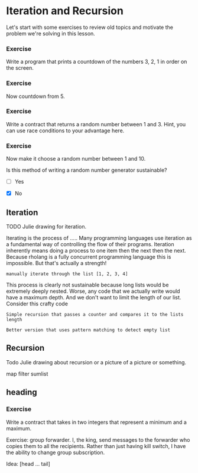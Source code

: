 # Iteration and Recursion
Let's start with some exercises to review old topics and motivate the problem we're solving in this lesson.


### Exercise
Write a program that prints a countdown of the numbers 3, 2, 1 in order on the screen.

### Exercise
Now countdown from 5.

### Exercise
Write a contract that returns a random number between 1 and 3.
Hint, you can use race conditions to your advantage here.

### Exercise
Now make it choose a random number between 1 and 10.

Is this method of writing a random number generator sustainable?
- [ ] Yes
- [x] No



## Iteration
TODO Julie drawing for iteration.


Iterating is the process of ..... Many programming languages use iteration as a fundamental way of controlling the flow of their programs. Iteration inherently means doing a process to one item then the next then the next. Because rholang is a fully concurrent programming language this is impossible. But that's actually a strength!

```
manually iterate through the list [1, 2, 3, 4]
```

This process is clearly not sustainable because long lists would be extremely deeply nested. Worse, any code that we actually write would have a maximum depth. And we don't want to limit the length of our list. Consider this crafty code

```
Simple recursion that passes a counter and compares it to the lists length
```

```
Better version that uses pattern matching to detect empty list
```








## Recursion
Todo Julie drawing about recursion or a picture of a picture or something.

map
filter
sumlist


## heading

### Exercise
Write a contract that takes in two integers that represent a minimum and a maximum.

Exercise: group forwarder. I, the king, send messages to the forwarder who copies them to all the recipients. Rather than just having kill switch, I have the ability to change group subscription.



Idea: [head ... tail]
